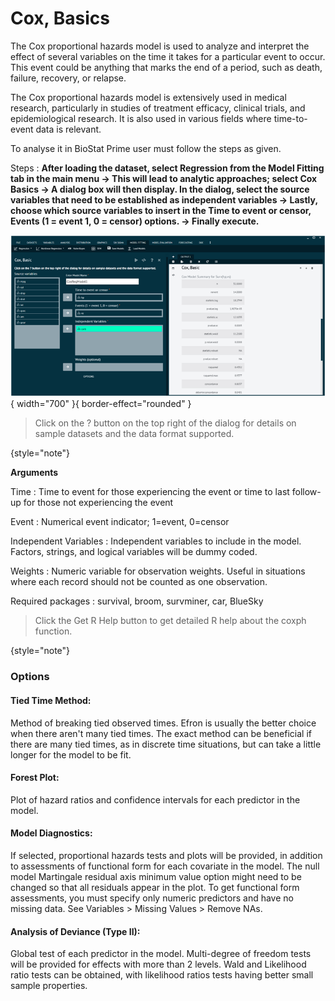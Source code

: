 # Cox, Basics

The Cox proportional hazards model is used to analyze and interpret the effect of several variables on the time it takes for a particular event to occur. This event could be anything that marks the end of a period, such as death, failure, recovery, or relapse.

The Cox proportional hazards model is extensively used in medical research, particularly in studies of treatment efficacy, clinical trials, and epidemiological research. It is also used in various fields where time-to-event data is relevant.

To analyse it in BioStat Prime user must follow the steps as given.

Steps
: __After loading the dataset, select Regression from the Model Fitting tab in the main menu -> This will lead to analytic approaches; select Cox Basics -> A dialog box will then display. In the dialog, select the source variables that need to be established as independent variables -> Lastly, choose which source variables to insert in the Time to event or censor, Events (1 = event 1, 0 = censor) options. -> Finally execute.__

![alt text](screenshots/image196.png){ width="700" }{ border-effect="rounded" }

>Click on the ? button on the top right of the dialog for details on sample datasets and the data format supported.
> 
{style="note"}

__Arguments__

Time
: Time to event for those experiencing the event or time to last follow-up for those not experiencing the event

Event
: Numerical event indicator; 1=event, 0=censor

Independent Variables
: Independent variables to include in the model. Factors, strings, and logical variables will be dummy coded.

Weights
: Numeric variable for observation weights. Useful in situations where each record should not be counted as one observation.

Required packages
: survival, broom, survminer, car, BlueSky

>Click the Get R Help button to get detailed R help about the coxph function.
>
{style="note"}

### Options

#### Tied Time Method:

Method of breaking tied observed times. Efron is usually the better choice when there aren't many tied times. The exact method can be beneficial if there are many tied times, as in discrete time situations, but can take a little longer for the model to be fit.

#### Forest Plot:

Plot of hazard ratios and confidence intervals for each predictor in the model.

#### Model Diagnostics:

If selected, proportional hazards tests and plots will be provided, in addition to assessments of functional form for each covariate in the model. The null model Martingale residual axis minimum value option might need to be changed so that all residuals appear in the plot. To get functional form assessments, you must specify only numeric predictors and have no missing data. See Variables > Missing Values > Remove NAs.

#### Analysis of Deviance (Type II):

Global test of each predictor in the model. Multi-degree of freedom tests will be provided for effects with more than 2 levels. Wald and Likelihood ratio tests can be obtained, with likelihood ratios tests having better small sample properties.